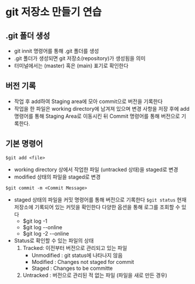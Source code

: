 # git 저장소 만들기 연습
## .git 폴더 생성
- git innit 명령어를 통해 .git 폴더를 생성
- .git 폴더가 생성되면 git 저장소(repository)가 생성됨을 의미
- 터미널에서는 (master) 혹은 (main) 표기로 확인한다

## 버전 기록
- 작업 후 add하여 Staging area에 모아 commit으로 버전을 기록한다
- 작업을 한 파일은 working directory에 남겨져 있으며 변경 사항을 저장 후에 add 명령어를 통해 Staging Area로 이동시킨 뒤 Commit 명령어를 통해 버전으로 기록한다.

## 기본 명령어
```$git add <file>```
- working directory 상에서 작업한 파일 (untracked 상태)을 staged로 변경
- modified 상태의 파일을 staged로 변경

```$git commit -m <Commit Message>```
- staged 상태의 파일을 커밋 명령어를 통해 버전으로 기록한다
```$git status```
현재 저장소에 기록되어 있는 커밋을 확인한다
다양한 옵션을 통해 로그를 조회할 수 있다
    - $git log -1
    - $git log --online
    - $git log -2 --online
- Status로 확인할 수 있는 파일의 상태
    1. Tracked: 이전부터 버전으로 관리되고 있는 파일
        - Unmodified : git status에 나타나지 않음
        - Modified : Changes not staged for commit
        - Staged : Changes to be committe
    2. Untracked : 버전으로 관리된 적 없는 파일 (파일을 새로 만든 경우)

    



